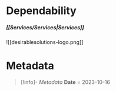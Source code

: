 # Dependability
##### [[Services/Services|Services]]

![[desirablesolutions-logo.png]]



# Metadata
> [!info]- *Metadata*
> **Date** = 2023-10-16